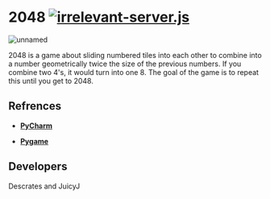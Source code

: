 # 2048 <a href="https://discord.gg/zr5SJWk"><img src="https://discordapp.com/api/guilds/180125976850726914/embed.png" alt="irrelevant-server.js" /></a>

![unnamed](https://user-images.githubusercontent.com/22828501/34164853-8ab520ce-e48f-11e7-93f7-65c397ab90ea.png)

2048 is a game about sliding numbered tiles into each other to combine into a number geometrically twice the size of the previous numbers. If you combine two 4's, it would turn into one 8. The goal of the game is to repeat this until you get to 2048.

## Refrences

- [**PyCharm**](https://www.jetbrains.com/pycharm/)

- [**Pygame**](https://www.pygame.org/news)

## Developers

Descrates and JuicyJ


